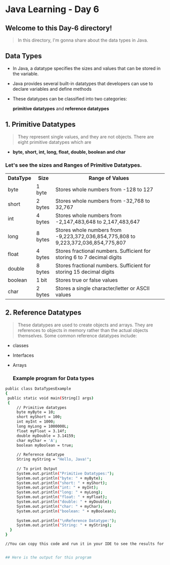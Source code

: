# Java Learning - Day 6

## Welcome to this Day-6 directory!

> In this directory, I'm gonna share about the data types in Java.

 ## Data Types

 - In Java, a datatype specifies the sizes and values that can be stored in the variable.
 - Java provides several built-in datatypes that developers can use to declare variables and define methods
 -  These datatypes can be classified into two categories: 
   
    **primitive datatypes** and **reference datatypes**

 ## 1. Primitive Datatypes
  > They represent single values, and they are not objects. There are eight primitive datatypes which are 
   
   - **byte, short, int, long, float, double, boolean and char**
  
### Let's see the sizes and Ranges of Primitive Datatypes.

<table>
  <tr>
    <th>DataType</th>
    <th>Size</th>
    <th>Range of Values </th>
  </tr>
  <tr>
    <td>byte</td>
    <td>1 byte</td>
    <td>Stores whole numbers from -128 to 127</td>
  </tr>
  <tr>
    <td>short</td>
    <td>2 bytes</td>
    <td>Stores whole numbers from -32,768 to 32,767</td>
  </tr>
  <tr>
    <td>int</td>
    <td>4 bytes</td>
    <td>Stores whole numbers from -2,147,483,648 to 2,147,483,647
</td>
  </tr>
   <tr>
    <td>long</td>
    <td>8 bytes</td>
    <td>Stores whole numbers from -9,223,372,036,854,775,808 to 9,223,372,036,854,775,807</td>
  </tr>
   <tr>
    <td>float</td>
    <td>4 bytes</td>
    <td>Stores fractional numbers. Sufficient for storing 6 to 7 decimal digits
</td>
  </tr>
   <tr>
    <td>double</td>
    <td>8 bytes</td>
    <td>Stores fractional numbers. Sufficient for storing 15 decimal digits
</td>
  </tr>
   <tr>
    <td>boolean</td>
    <td>1 bit</td>
    <td>Stores true or false values</td>
  </tr>
   <tr>
    <td>char</td>
    <td>2 bytes</td>
    <td>Stores a single character/letter or ASCII values</td>
  </tr>
</table>

 ## 2. Reference Datatypes
  > These datatypes are used to create objects and arrays. They are references to objects in memory rather than the actual objects themselves. Some common reference datatypes include:

  - classes
  - Interfaces
  - Arrays  

    ###  Example program for Data types 

   ``` bash
  public class DataTypesExample 
  {
    public static void main(String[] args) 
    {
        // Primitive datatypes
        byte myByte = 10;
        short myShort = 100;
        int myInt = 1000;
        long myLong = 1000000L;
        float myFloat = 3.14f;
        double myDouble = 3.14159;
        char myChar = 'A';
        boolean myBoolean = true;
        
        // Reference datatype
        String myString = "Hello, Java!";
        
        // To print Output
        System.out.println("Primitive Datatypes:");
        System.out.println("byte: " + myByte);
        System.out.println("short: " + myShort);
        System.out.println("int: " + myInt);
        System.out.println("long: " + myLong);
        System.out.println("float: " + myFloat);
        System.out.println("double: " + myDouble);
        System.out.println("char: " + myChar);
        System.out.println("boolean: " + myBoolean);
        
        System.out.println("\nReference Datatype:");
        System.out.println("String: " + myString);
     }
  }

 //You can copy this code and run it in your IDE to see the results for further clarification


 ## Here is the output for this program